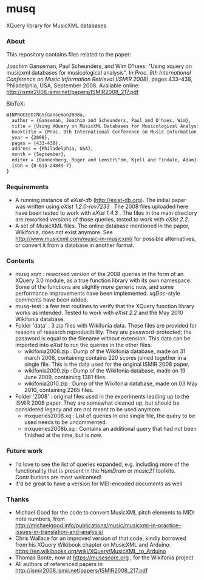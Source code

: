 # musq
XQuery library for MusicXML databases

### About

This repository contains files related to the paper:

Joachim Ganseman, Paul Scheunders, and Wim D’haes: "Using xquery on musicxml databases for musicological analysis". In *Proc. 9th International Conference on Music Information Retrieval (ISMIR 2008)*, pages 433–438, Philadelphia, USA, September 2008. Available online: http://ismir2008.ismir.net/papers/ISMIR2008_217.pdf

BibTeX:
```latex
@INPROCEEDINGS{Ganseman2008a,
  author = {Ganseman, Joachim and Scheunders, Paul and D'haes, Wim},
  title = {Using XQuery on MusicXML Databases for Musicological Analysis},
  booktitle = {Proc. 9th International Conference on Music Information Retrieval (ISMIR 2008)},
  year = {2008},
  pages = {433-438},
  address = {Philadelphia, USA},
  month = {September},
  editor = {Dannenberg, Roger and Lemstr\"om, Kjell and Tindale, Adam},  
  isbn = {0-615-24849-7}
}
  ```

### Requirements
- A running instance of *eXist-db* (http://exist-db.org). The initial paper was written using *eXist 1.2.0-rev7233* . The 2008 files uploaded here have been tested to work with *eXist 1.4.3* . The files in the main directory are reworked versions of those queries, tested to work with *eXist 2.2*.
- A set of MusicXML files. The online database mentioned in the paper, Wikifonia, does not exist anymore. See http://www.musicxml.com/music-in-musicxml/ for possible alternatives, or convert it from a database in another format. 

### Contents
- musq.xqm : reworked version of the 2008 queries in the form of an XQuery 3.0 module, as a true function library with its own namespace. Some of the functions are slightly more generic now, and some performance improvements have been implemented. *xqDoc*-style comments have been added. 
- musq-test : a few test routines to verify that the XQuery function library works as intended. Tested to work with *eXist 2.2* and the May 2010 Wikifonia database.
- Folder 'data' : 3 zip files with Wikifonia data. These files are provided for reasons of research reproducibility. They are password-protected; the password is equal to the filename without extension. This data can be imported into *eXist* to run the queries in the other files.
  - wikifonia2008.zip : Dump of the Wikifonia database, made on 31 march 2008, containing contains 220 scores joined together in a single file. This is the data used for the original ISMIR 2008 paper. 
  - wikifonia2009.zip : Dump of the Wikifonia database, made on 19 June 2009, containing 1381 files.
  - wikifonia2010.zip : Dump of the Wikifonia database, made on 03 May 2010, containing 2265 files.
- Folder '2008' : original files used in the experiments leading up to the ISMIR 2008 paper. They are somewhat cleaned up, but should be considered legacy and are not meant to be used anymore.
  - mxqueries2008.xq : List of queries in one single file, the query to be used needs to be uncommented. 
  - mxqueries2008b.xq : Contains an additional query that had not been finished at the time, but is now.

### Future work
- I'd love to see the list of queries expanded, e.g. including more of the functionality that is present in the *HumDrum* or *music21* toolkits. Contributions are most welcomed!
- It'd be great to have a version for MEI-encoded documents as well

### Thanks
- Michael Good for the code to convert MusicXML pitch elements to MIDI note numbers, from  http://michaelgood.info/publications/music/musicxml-in-practice-issues-in-translation-and-analysis/ 
- Chris Wallace for an improved version of that code, kindly borrowed from his XQuery Wikibook chapter on MusicXML and Arduino: https://en.wikibooks.org/wiki/XQuery/MusicXML_to_Arduino
- Thomas Bonte, now at https://musescore.org , for the Wikifonia project
- All authors of referenced papers in http://ismir2008.ismir.net/papers/ISMIR2008_217.pdf 
